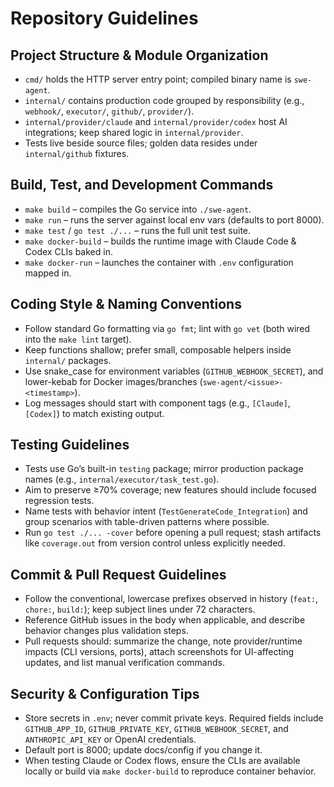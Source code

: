# Repository Guidelines

## Project Structure & Module Organization
- `cmd/` holds the HTTP server entry point; compiled binary name is `swe-agent`.
- `internal/` contains production code grouped by responsibility (e.g., `webhook/`, `executor/`, `github/`, `provider/`).
- `internal/provider/claude` and `internal/provider/codex` host AI integrations; keep shared logic in `internal/provider`.
- Tests live beside source files; golden data resides under `internal/github` fixtures.

## Build, Test, and Development Commands
- `make build` – compiles the Go service into `./swe-agent`.
- `make run` – runs the server against local env vars (defaults to port 8000).
- `make test` / `go test ./...` – runs the full unit test suite.
- `make docker-build` – builds the runtime image with Claude Code & Codex CLIs baked in.
- `make docker-run` – launches the container with `.env` configuration mapped in.

## Coding Style & Naming Conventions
- Follow standard Go formatting via `go fmt`; lint with `go vet` (both wired into the `make lint` target).
- Keep functions shallow; prefer small, composable helpers inside `internal/` packages.
- Use snake_case for environment variables (`GITHUB_WEBHOOK_SECRET`), and lower-kebab for Docker images/branches (`swe-agent/<issue>-<timestamp>`).
- Log messages should start with component tags (e.g., `[Claude]`, `[Codex]`) to match existing output.

## Testing Guidelines
- Tests use Go’s built-in `testing` package; mirror production package names (e.g., `internal/executor/task_test.go`).
- Aim to preserve ≥70% coverage; new features should include focused regression tests.
- Name tests with behavior intent (`TestGenerateCode_Integration`) and group scenarios with table-driven patterns where possible.
- Run `go test ./... -cover` before opening a pull request; stash artifacts like `coverage.out` from version control unless explicitly needed.

## Commit & Pull Request Guidelines
- Follow the conventional, lowercase prefixes observed in history (`feat:`, `chore:`, `build:`); keep subject lines under 72 characters.
- Reference GitHub issues in the body when applicable, and describe behavior changes plus validation steps.
- Pull requests should: summarize the change, note provider/runtime impacts (CLI versions, ports), attach screenshots for UI-affecting updates, and list manual verification commands.

## Security & Configuration Tips
- Store secrets in `.env`; never commit private keys. Required fields include `GITHUB_APP_ID`, `GITHUB_PRIVATE_KEY`, `GITHUB_WEBHOOK_SECRET`, and `ANTHROPIC_API_KEY` or OpenAI credentials.
- Default port is 8000; update docs/config if you change it.
- When testing Claude or Codex flows, ensure the CLIs are available locally or build via `make docker-build` to reproduce container behavior.
